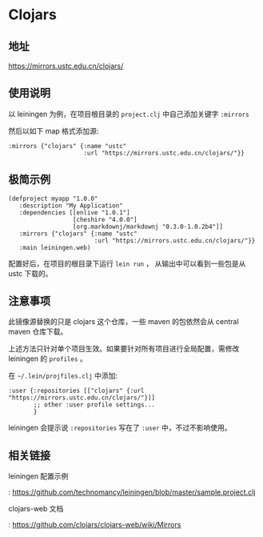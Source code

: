 # Clojars

## 地址

<https://mirrors.ustc.edu.cn/clojars/>

## 使用说明

以 leiningen 为例，在项目根目录的 `project.clj` 中自己添加关键字
`:mirrors`

然后以如下 map 格式添加源:

    :mirrors {"clojars" {:name "ustc"
                         :url "https://mirrors.ustc.edu.cn/clojars/"}}

## 极简示例

    (defproject myapp "1.0.0"
       :description "My Application"
       :dependencies [[enlive "1.0.1"]
                      [cheshire "4.0.0"]
                      [org.markdownj/markdownj "0.3.0-1.0.2b4"]]
       :mirrors {"clojars" {:name "ustc"
                            :url "https://mirrors.ustc.edu.cn/clojars/"}}
       :main leiningen.web)

配置好后，在项目的根目录下运行 `lein run` ， 从输出中可以看到一些包是从
ustc 下载的。

## 注意事项

此镜像源替换的只是 clojars 这个仓库，一些 maven 的包依然会从 central
maven 仓库下载。

上述方法只针对单个项目生效。如果要针对所有项目进行全局配置，需修改
leiningen 的 `profiles` 。

在 `~/.lein/projfiles.clj` 中添加:

    :user {:repositories [["clojars" {:url "https://mirrors.ustc.edu.cn/clojars/"}]]
           ;; other :user profile settings...
           }

leiningen 会提示说 `:repositories` 写在了 `:user` 中，不过不影响使用。

## 相关链接

leiningen 配置示例

:   <https://github.com/technomancy/leiningen/blob/master/sample.project.clj>

clojars-web 文档

:   <https://github.com/clojars/clojars-web/wiki/Mirrors>
